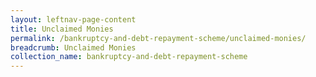 ```yaml
---
layout: leftnav-page-content
title: Unclaimed Monies
permalink: /bankruptcy-and-debt-repayment-scheme/unclaimed-monies/
breadcrumb: Unclaimed Monies
collection_name: bankruptcy-and-debt-repayment-scheme
---
```

